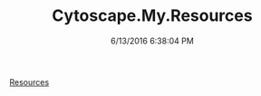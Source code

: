 ﻿---
title: Cytoscape.My.Resources
date: 6/13/2016 6:38:04 PM
---

[Resources](T-Cytoscape.My.Resources.Resources.html)

